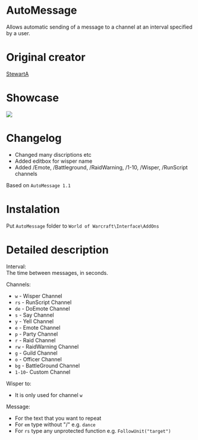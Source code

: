# AutoMessage
Allows automatic sending of a message to a channel at an interval specified by a user. 

# Original creator
[StewartA](https://wow.curseforge.com/addons/project-3158/)

# Showcase
![](http://imagehost.spark-media.ru/i4/352C8EFB-00D3-AB48-2D04-91C6769AD518.png)

# Changelog   		
* Changed many discriptions etc
* Added editbox for wisper name	
* Added /Emote, /Battleground, /RaidWarning, /1-10, /Wisper, /RunScript channels			

Based on `AutoMessage 1.1`

# Instalation
Put `AutoMessage` folder to `World of Warcraft\Interface\AddOns` 	

# Detailed description
Interval:     
The time between messages, in seconds.

Channels:     
* `w`   - Wisper Channel
* `rs`  - RunScript Channel
* `de`  - DoEmote Channel
* `s`   - Say Channel
* `y`   - Yell Channel
* `e`   - Emote Channel
* `p`   - Party Channel
* `r`   - Raid Channel
* `rw`  - RaidWarning Channel
* `g`   - Guild Channel
* `o`   - Officer Channel
* `bg`  - BattleGround Channel
* `1-10`- Custom Channel

Wisper to:      
* It is only used for channel `w`

Message:    
* For the text that you want to repeat   
* For `em` type without "/" e.g. `dance`
* For `rs` type any unprotected function e.g. `FollowUnit("target")`
